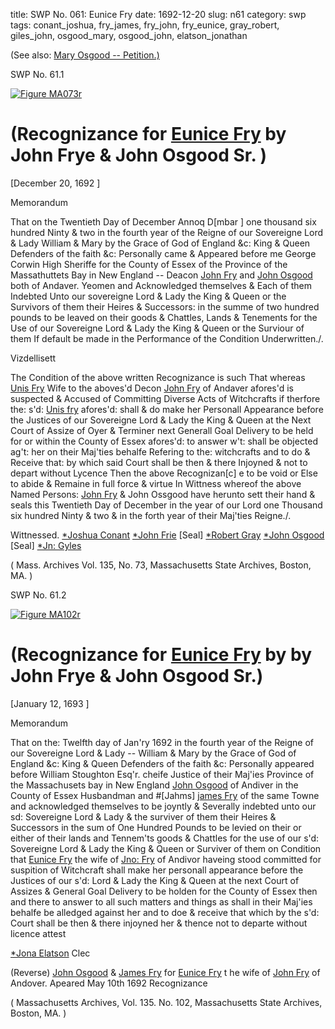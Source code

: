 title: SWP No. 061: Eunice Fry
date: 1692-12-20
slug: n61
category: swp
tags: conant_joshua, fry_james, fry_john, fry_eunice, gray_robert, giles_john, osgood_mary, osgood_john, elatson_jonathan




(See also: [Mary Osgood -- Petition.)](/n96.html#n96.3)

<div markdown class="doc" id="n61.1">

<div class="doc_id">SWP No. 61.1</div>


<span markdown class="figure">[![Figure MA073r](archives/MA135/small/MA073r.jpg)](archives/MA135/large/MA073r.jpg)</span>

# (Recognizance for [Eunice Fry](/tag/fry_eunice.html) by John Frye & John Osgood Sr. )

[December 20, 1692 ]

Memorandum 

That on the Twentieth Day of December Annoq D[mbar ] one thousand six hundred Ninty & two in the fourth year of the Reigne of our Sovereigne Lord & Lady William & Mary by the Grace of God of England &c: King & Queen Defenders of the faith &c: Personally came & Appeared before me George Corwin High Sheriffe for the County of Essex of the Province of the Massathuttets Bay in New England -- Deacon [John Fry](/tag/fry_john.html) and [John Osgood](/tag/osgood_john.html) both of Andaver. Yeomen and Acknowledged themselves & Each of them Indebted Unto our sovereigne Lord & Lady the King & Queen or the Survivors of them their Heires & Successors: in the summe of two hundred pounds to be leaved on their goods & Chattles, Lands & Tenements for the Use of our Sovereigne Lord & Lady the King & Queen or the Surviour of them If default be made in the Performance of the Condition Underwritten./.

Vizdellisett 

The Condition of the above written Recognizance is such That whereas [Unis Fry](/tag/fry_eunice.html) Wife to the aboves'd Decon [John Fry](/tag/fry_john.html) of Andaver afores'd is suspected & Accused of Committing Diverse Acts of Witchcrafts if therfore the: s'd: [Unis fry](/tag/fry_eunice.html) afores'd: shall & do make her Personall Appearance before the Justices of our Sovereigne Lord & Lady the King & Queen at the Next Court of Assize of Oyer & Terminer next Generall Goal Delivery to be held for or within the County of Essex afores'd: to answer w't: shall be objected ag't: her on their Maj'ties behalfe Refering to the: witchcrafts and to do & Receive that: by which said Court shall be then & there Injoyned &  not to depart without Lycence Then the above Recognizan[c] e to be void or Else to abide & Remaine in full force & virtue In Wittness whereof the above Named Persons: [John Fry](/tag/fry_john.html) & John Ossgood have herunto sett their hand & seals this Twentieth Day of December in the year of our Lord one Thousand six hundred Ninty & two & in the forth year of their Maj'ties Reigne./.

Wittnessed. 
[*Joshua Conant](/tag/conant_joshua.html)                             [*John Frie](/tag/fry_john.html) [Seal]
[*Robert Gray](/tag/gray_robert.html)                                 [*John Osgood](/tag/osgood_john.html) [Seal] 
[*Jn: Gyles](/tag/giles_john.html)  

( Mass. Archives Vol. 135, No. 73, Massachusetts State Archives, Boston, MA. )

</div>



<div markdown class="doc" id="n61.2">

<div class="doc_id">SWP No. 61.2</div>


<span markdown class="figure">[![Figure MA102r](archives/MA135/small/MA102r.jpg)](archives/MA135/large/MA102r.jpg)</span>

# (Recognizance for [Eunice Fry](/tag/fry_eunice.html) by by John Frye & John Osgood Sr.)

[January 12, 1693 ]

Memorandum 

That on the: Twelfth day of Jan'ry 1692 in the fourth year of the Reigne of our Sovereigne Lord & Lady -- William & Mary by the Grace of God of England &c: King & Queen Defenders of the faith &c: Personally appeared before William Stoughton Esq'r. cheife Justice of their Maj'ies Province of the Massachusets bay in New England [John Osgood](/tag/osgood_john.html) of Andiver in the County of Essex Husbandman and #[Jahms] [james Fry](/tag/fry_james.html) of the same Towne and acknowledged themselves to be joyntly & Severally indebted unto our sd: Sovereigne Lord & Lady & the surviver of them their Heires & Successors in the sum of One Hundred Pounds to be levied on their or either of their lands and Tennem'ts goods & Chattles for the use of our s'd: Sovereigne Lord & Lady the King & Queen or Surviver of them on Condition that [Eunice Fry](/tag/fry_eunice.html) the wife of [Jno: Fry](/tag/fry_john.html) of Andivor haveing stood committed for suspition of Witchcraft shall make her personall appearance before the Justices of our s'd: Lord & Lady the King & Queen at the next Court of Assizes & General Goal Delivery to be holden for the County of Essex then and there to answer to all such matters and things as shall in their Maj'ies behalfe be alledged against her and to doe & receive that which by the s'd: Court shall  be then & there injoyned her & thence not to departe without licence
attest 

[*Jona Elatson](/tag/elatson_jonathan.html) Clec

(Reverse) [John Osgood](/tag/osgood_john.html) 
& [James Fry](/tag/fry_james.html) for [Eunice Fry](/tag/fry_eunice.html) t
he wife of [John Fry](/tag/fry_john.html) of Andover. 
Apeared May 10th 1692
Recognizance 

( Massachusetts Archives, Vol. 135. No. 102, Massachusetts State Archives, Boston, MA. )


</div>

